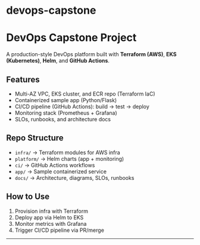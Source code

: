 # devops-capstone

# DevOps Capstone Project

A production-style DevOps platform built with **Terraform (AWS)**, **EKS (Kubernetes)**, **Helm**, and **GitHub Actions**.

## Features
- Multi-AZ VPC, EKS cluster, and ECR repo (Terraform IaC)
- Containerized sample app (Python/Flask)
- CI/CD pipeline (GitHub Actions): build → test → deploy
- Monitoring stack (Prometheus + Grafana)
- SLOs, runbooks, and architecture docs

## Repo Structure
- `infra/` → Terraform modules for AWS infra
- `platform/` → Helm charts (app + monitoring)
- `ci/` → GitHub Actions workflows
- `app/` → Sample containerized service
- `docs/` → Architecture, diagrams, SLOs, runbooks

## How to Use
1. Provision infra with Terraform
2. Deploy app via Helm to EKS
3. Monitor metrics with Grafana
4. Trigger CI/CD pipeline via PR/merge

---

